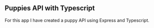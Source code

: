 ## Puppies API with Typescript

For this app I have created a puppy API using Express and Typescript. 
